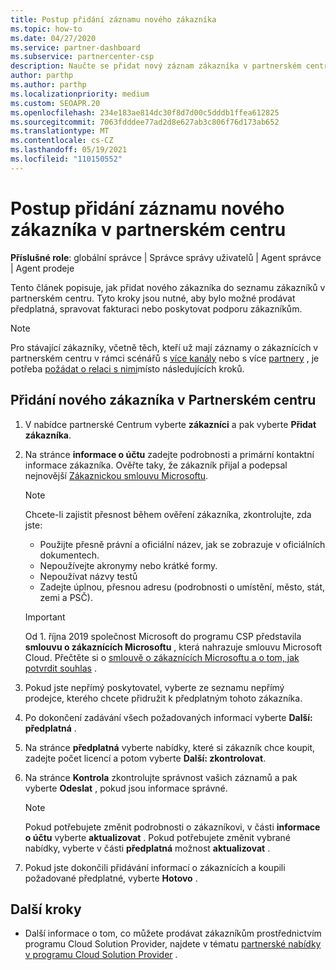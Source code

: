 ```yaml
---
title: Postup přidání záznamu nového zákazníka
ms.topic: how-to
ms.date: 04/27/2020
ms.service: partner-dashboard
ms.subservice: partnercenter-csp
description: Naučte se přidat nový záznam zákazníka v partnerském centru. Pak můžete prodávat předplatné zákazníka, spravovat fakturaci nebo poskytovat zákaznickou podporu.
author: parthp
ms.author: parthp
ms.localizationpriority: medium
ms.custom: SEOAPR.20
ms.openlocfilehash: 234e183ae814dc30f8d7d00c5dddb1ffea612825
ms.sourcegitcommit: 7063fdddee77ad2d8e627ab3c806f76d173ab652
ms.translationtype: MT
ms.contentlocale: cs-CZ
ms.lasthandoff: 05/19/2021
ms.locfileid: "110150552"
---
```

# <a name="how-to-add-a-new-customer-record-in-partner-center"></a>Postup přidání záznamu nového zákazníka v partnerském centru

**Příslušné role**: globální správce | Správce správy uživatelů | Agent správce | Agent prodeje

Tento článek popisuje, jak přidat nového zákazníka do seznamu zákazníků v partnerském centru. Tyto kroky jsou nutné, aby bylo možné prodávat předplatná, spravovat fakturaci nebo poskytovat podporu zákazníkům.

>[!NOTE]
>Pro stávající zákazníky, včetně těch, kteří už mají záznamy o zákaznících v partnerském centru v rámci scénářů s [více kanály](multichannel.md) nebo s více [partnery](multipartner.md) , je potřeba [požádat o relaci s nimi](request-a-relationship-with-a-customer.md)místo následujících kroků.

## <a name="to-add-a-new-customer-in-partner-center"></a>Přidání nového zákazníka v Partnerském centru

1. V nabídce partnerské Centrum vyberte **zákazníci** a pak vyberte **Přidat zákazníka**.

2. Na stránce **informace o účtu** zadejte podrobnosti a primární kontaktní informace zákazníka. Ověřte taky, že zákazník přijal a podepsal nejnovější [Zákaznickou smlouvu Microsoftu](agreements.md).

   >[!NOTE]
   >
   >Chcete-li zajistit přesnost během ověření zákazníka, zkontrolujte, zda jste:
   >
   >- Použijte přesně právní a oficiální název, jak se zobrazuje v oficiálních dokumentech.
   >- Nepoužívejte akronymy nebo krátké formy.
   >- Nepoužívat názvy testů
   >- Zadejte úplnou, přesnou adresu (podrobnosti o umístění, město, stát, zemi a PSČ).

   >[!IMPORTANT]
   > Od 1. října 2019 společnost Microsoft do programu CSP představila **smlouvu o zákaznících Microsoftu** , která nahrazuje smlouvu Microsoft Cloud. Přečtěte si o [smlouvě o zákaznících Microsoftu a o tom, jak potvrdit souhlas](confirm-customer-agreement.md) .
  
3. Pokud jste nepřímý poskytovatel, vyberte ze seznamu nepřímý prodejce, kterého chcete přidružit k předplatným tohoto zákazníka.

4. Po dokončení zadávání všech požadovaných informací vyberte **Další: předplatná** .

5. Na stránce **předplatná** vyberte nabídky, které si zákazník chce koupit, zadejte počet licencí a potom vyberte **Další: zkontrolovat**.

6. Na stránce **Kontrola** zkontrolujte správnost vašich záznamů a pak vyberte **Odeslat** , pokud jsou informace správné.

   >[!NOTE]
   >Pokud potřebujete změnit podrobnosti o zákazníkovi, v části **informace o účtu** vyberte **aktualizovat** . Pokud potřebujete změnit vybrané nabídky, vyberte v části **předplatná** možnost **aktualizovat** .

7. Pokud jste dokončili přidávání informací o zákaznících a koupili požadované předplatné, vyberte **Hotovo** .

## <a name="next-steps"></a>Další kroky

- Další informace o tom, co můžete prodávat zákazníkům prostřednictvím programu Cloud Solution Provider, najdete v tématu [partnerské nabídky v programu Cloud Solution Provider](csp-offers.md) .


